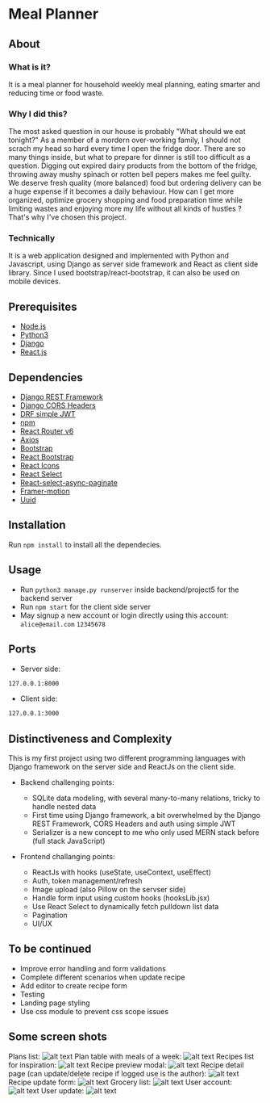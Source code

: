 # Meal Planner

## About

### What is it?

It is a meal planner for household weekly meal planning, eating smarter and reducing time or food waste.

### Why I did this?

The most asked question in our house is probably "What should we eat tonight?"
As a member of a mordern over-working family, I should not scrach my head so hard every time I open the fridge door. There are so many things inside, but what to prepare for dinner is still too difficult as a question.
Digging out expired dairy products from the bottom of the fridge, throwing away mushy spinach or rotten bell pepers makes me feel guilty.
We deserve fresh quality (more balanced) food but ordering delivery can be a huge expense if it becomes a daily behaviour.
How can I get more organized, optimize grocery shopping and food preparation time while limiting wastes and enjoying more my life without all kinds of hustles ? That's why I've chosen this project.

### Technically

It is a web application designed and implemented with Python and Javascript, using Django as server side framework and React as client side library.
Since I used bootstrap/react-bootstrap, it can also be used on mobile devices.

## Prerequisites

-   [Node.js](https://nodejs.org/en/)
-   [Python3](https://www.python.org/downloads/)
-   [Django](https://www.djangoproject.com/)
-   [React.js](https://reactjs.org/)

## Dependencies

-   [Django REST Framework](https://www.django-rest-framework.org/)
-   [Django CORS Headers](https://pypi.org/project/django-cors-headers/)
-   [DRF simple JWT](https://django-rest-framework-simplejwt.readthedocs.io/en/latest/)
-   [npm](https://www.npmjs.com/)
-   [React Router v6](https://reactrouter.com/)
-   [Axios](https://axios-http.com/)
-   [Bootstrap](https://getbootstrap.com/docs/5.0/getting-started/introduction/)
-   [React Bootstrap](https://react-bootstrap.netlify.app/)
-   [React Icons](https://react-icons.github.io/react-icons/)
-   [React Select](https://react-select.com/home)
-   [React-select-async-paginate](https://github.com/vtaits/react-select-async-paginate/tree/master/packages/react-select-async-paginate)
-   [Framer-motion](https://www.framer.com/motion/)
-   [Uuid](https://www.npmjs.com/package/uuid)

## Installation

Run `npm install` to install all the dependecies.

## Usage

-   Run `python3 manage.py runserver` inside backend/project5 for the backend server
-   Run `npm start` for the client side server
-   May signup a new account or login directly using this account:
    `alice@email.com`
    `12345678`

## Ports

-   Server side:

```sh
127.0.0.1:8000
```

-   Client side:

```sh
127.0.0.1:3000
```

## Distinctiveness and Complexity

This is my first project using two different programming languages with Django framework on the server side and ReactJs on the client side.

-   Backend challenging points:
    * SQLite data modeling, with several many-to-many relations, tricky to handle nested data
    * First time using Django framework, a bit overwhelmed by the Django REST Framework, CORS Headers and auth using simple JWT
    * Serializer is a new concept to me who only used MERN stack before (full stack JavaScript)

-   Frontend challanging points:
    * ReactJs with hooks (useState, useContext, useEffect)
    * Auth, token management/refresh
    * Image upload (also Pillow on the servser side)
    * Handle form input using custom hooks (hooksLib.jsx)
    * Use React Select to dynamically fetch pulldown list data
    * Pagination
    * UI/UX

## To be continued

-   Improve error handling and form validations
-   Complete different scenarios when update recipe
-   Add editor to create recipe form
-   Testing
-   Landing page styling
-   Use css module to prevent css scope issues

## Some screen shots
Plans list:
![alt text](https://github.com/cligrenet/meal-planner/blob/main/screenshots/1_planlist.png)
Plan table with meals of a week:
![alt text](https://github.com/cligrenet/meal-planner/blob/main/screenshots/2_plan_table.png)
Recipes list for inspiration:
![alt text](https://github.com/cligrenet/meal-planner/blob/main/screenshots/3_recipelist.png)
Recipe preview modal:
![alt text](https://github.com/cligrenet/meal-planner/blob/main/screenshots/4_recipe_preview_modal.png)
Recipe detail page (can update/delete recipe if logged use is the author):
![alt text](https://github.com/cligrenet/meal-planner/blob/main/screenshots/5_recipe_details.png)
Recipe update form:
![alt text](https://github.com/cligrenet/meal-planner/blob/main/screenshots/6_update_recipe_form.png)
Grocery list:
![alt text](https://github.com/cligrenet/meal-planner/blob/main/screenshots/7_grocerylist.png)
User account:
![alt text](https://github.com/cligrenet/meal-planner/blob/main/screenshots/8_user_account.png)
User update:
![alt text](https://github.com/cligrenet/meal-planner/blob/main/screenshots/9_update_user_account.png)
